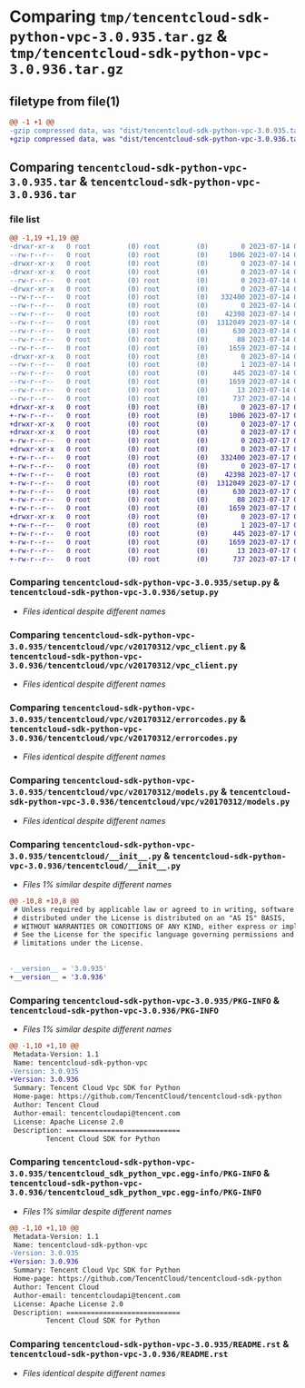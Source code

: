 # Comparing `tmp/tencentcloud-sdk-python-vpc-3.0.935.tar.gz` & `tmp/tencentcloud-sdk-python-vpc-3.0.936.tar.gz`

## filetype from file(1)

```diff
@@ -1 +1 @@
-gzip compressed data, was "dist/tencentcloud-sdk-python-vpc-3.0.935.tar", last modified: Fri Jul 14 00:45:42 2023, max compression
+gzip compressed data, was "dist/tencentcloud-sdk-python-vpc-3.0.936.tar", last modified: Mon Jul 17 00:39:38 2023, max compression
```

## Comparing `tencentcloud-sdk-python-vpc-3.0.935.tar` & `tencentcloud-sdk-python-vpc-3.0.936.tar`

### file list

```diff
@@ -1,19 +1,19 @@
-drwxr-xr-x   0 root         (0) root         (0)        0 2023-07-14 00:45:42.000000 tencentcloud-sdk-python-vpc-3.0.935/
--rw-r--r--   0 root         (0) root         (0)     1006 2023-07-14 00:45:41.000000 tencentcloud-sdk-python-vpc-3.0.935/setup.py
-drwxr-xr-x   0 root         (0) root         (0)        0 2023-07-14 00:45:42.000000 tencentcloud-sdk-python-vpc-3.0.935/tencentcloud/
-drwxr-xr-x   0 root         (0) root         (0)        0 2023-07-14 00:45:42.000000 tencentcloud-sdk-python-vpc-3.0.935/tencentcloud/vpc/
--rw-r--r--   0 root         (0) root         (0)        0 2023-07-14 00:45:41.000000 tencentcloud-sdk-python-vpc-3.0.935/tencentcloud/vpc/__init__.py
-drwxr-xr-x   0 root         (0) root         (0)        0 2023-07-14 00:45:42.000000 tencentcloud-sdk-python-vpc-3.0.935/tencentcloud/vpc/v20170312/
--rw-r--r--   0 root         (0) root         (0)   332400 2023-07-14 00:45:41.000000 tencentcloud-sdk-python-vpc-3.0.935/tencentcloud/vpc/v20170312/vpc_client.py
--rw-r--r--   0 root         (0) root         (0)        0 2023-07-14 00:45:41.000000 tencentcloud-sdk-python-vpc-3.0.935/tencentcloud/vpc/v20170312/__init__.py
--rw-r--r--   0 root         (0) root         (0)    42398 2023-07-14 00:45:41.000000 tencentcloud-sdk-python-vpc-3.0.935/tencentcloud/vpc/v20170312/errorcodes.py
--rw-r--r--   0 root         (0) root         (0)  1312049 2023-07-14 00:45:41.000000 tencentcloud-sdk-python-vpc-3.0.935/tencentcloud/vpc/v20170312/models.py
--rw-r--r--   0 root         (0) root         (0)      630 2023-07-14 00:45:41.000000 tencentcloud-sdk-python-vpc-3.0.935/tencentcloud/__init__.py
--rw-r--r--   0 root         (0) root         (0)       88 2023-07-14 00:45:42.000000 tencentcloud-sdk-python-vpc-3.0.935/setup.cfg
--rw-r--r--   0 root         (0) root         (0)     1659 2023-07-14 00:45:42.000000 tencentcloud-sdk-python-vpc-3.0.935/PKG-INFO
-drwxr-xr-x   0 root         (0) root         (0)        0 2023-07-14 00:45:42.000000 tencentcloud-sdk-python-vpc-3.0.935/tencentcloud_sdk_python_vpc.egg-info/
--rw-r--r--   0 root         (0) root         (0)        1 2023-07-14 00:45:42.000000 tencentcloud-sdk-python-vpc-3.0.935/tencentcloud_sdk_python_vpc.egg-info/dependency_links.txt
--rw-r--r--   0 root         (0) root         (0)      445 2023-07-14 00:45:42.000000 tencentcloud-sdk-python-vpc-3.0.935/tencentcloud_sdk_python_vpc.egg-info/SOURCES.txt
--rw-r--r--   0 root         (0) root         (0)     1659 2023-07-14 00:45:42.000000 tencentcloud-sdk-python-vpc-3.0.935/tencentcloud_sdk_python_vpc.egg-info/PKG-INFO
--rw-r--r--   0 root         (0) root         (0)       13 2023-07-14 00:45:42.000000 tencentcloud-sdk-python-vpc-3.0.935/tencentcloud_sdk_python_vpc.egg-info/top_level.txt
--rw-r--r--   0 root         (0) root         (0)      737 2023-07-14 00:45:41.000000 tencentcloud-sdk-python-vpc-3.0.935/README.rst
+drwxr-xr-x   0 root         (0) root         (0)        0 2023-07-17 00:39:38.000000 tencentcloud-sdk-python-vpc-3.0.936/
+-rw-r--r--   0 root         (0) root         (0)     1006 2023-07-17 00:39:38.000000 tencentcloud-sdk-python-vpc-3.0.936/setup.py
+drwxr-xr-x   0 root         (0) root         (0)        0 2023-07-17 00:39:38.000000 tencentcloud-sdk-python-vpc-3.0.936/tencentcloud/
+drwxr-xr-x   0 root         (0) root         (0)        0 2023-07-17 00:39:38.000000 tencentcloud-sdk-python-vpc-3.0.936/tencentcloud/vpc/
+-rw-r--r--   0 root         (0) root         (0)        0 2023-07-17 00:39:38.000000 tencentcloud-sdk-python-vpc-3.0.936/tencentcloud/vpc/__init__.py
+drwxr-xr-x   0 root         (0) root         (0)        0 2023-07-17 00:39:38.000000 tencentcloud-sdk-python-vpc-3.0.936/tencentcloud/vpc/v20170312/
+-rw-r--r--   0 root         (0) root         (0)   332400 2023-07-17 00:39:38.000000 tencentcloud-sdk-python-vpc-3.0.936/tencentcloud/vpc/v20170312/vpc_client.py
+-rw-r--r--   0 root         (0) root         (0)        0 2023-07-17 00:39:38.000000 tencentcloud-sdk-python-vpc-3.0.936/tencentcloud/vpc/v20170312/__init__.py
+-rw-r--r--   0 root         (0) root         (0)    42398 2023-07-17 00:39:38.000000 tencentcloud-sdk-python-vpc-3.0.936/tencentcloud/vpc/v20170312/errorcodes.py
+-rw-r--r--   0 root         (0) root         (0)  1312049 2023-07-17 00:39:38.000000 tencentcloud-sdk-python-vpc-3.0.936/tencentcloud/vpc/v20170312/models.py
+-rw-r--r--   0 root         (0) root         (0)      630 2023-07-17 00:39:38.000000 tencentcloud-sdk-python-vpc-3.0.936/tencentcloud/__init__.py
+-rw-r--r--   0 root         (0) root         (0)       88 2023-07-17 00:39:38.000000 tencentcloud-sdk-python-vpc-3.0.936/setup.cfg
+-rw-r--r--   0 root         (0) root         (0)     1659 2023-07-17 00:39:38.000000 tencentcloud-sdk-python-vpc-3.0.936/PKG-INFO
+drwxr-xr-x   0 root         (0) root         (0)        0 2023-07-17 00:39:38.000000 tencentcloud-sdk-python-vpc-3.0.936/tencentcloud_sdk_python_vpc.egg-info/
+-rw-r--r--   0 root         (0) root         (0)        1 2023-07-17 00:39:38.000000 tencentcloud-sdk-python-vpc-3.0.936/tencentcloud_sdk_python_vpc.egg-info/dependency_links.txt
+-rw-r--r--   0 root         (0) root         (0)      445 2023-07-17 00:39:38.000000 tencentcloud-sdk-python-vpc-3.0.936/tencentcloud_sdk_python_vpc.egg-info/SOURCES.txt
+-rw-r--r--   0 root         (0) root         (0)     1659 2023-07-17 00:39:38.000000 tencentcloud-sdk-python-vpc-3.0.936/tencentcloud_sdk_python_vpc.egg-info/PKG-INFO
+-rw-r--r--   0 root         (0) root         (0)       13 2023-07-17 00:39:38.000000 tencentcloud-sdk-python-vpc-3.0.936/tencentcloud_sdk_python_vpc.egg-info/top_level.txt
+-rw-r--r--   0 root         (0) root         (0)      737 2023-07-17 00:39:38.000000 tencentcloud-sdk-python-vpc-3.0.936/README.rst
```

### Comparing `tencentcloud-sdk-python-vpc-3.0.935/setup.py` & `tencentcloud-sdk-python-vpc-3.0.936/setup.py`

 * *Files identical despite different names*

### Comparing `tencentcloud-sdk-python-vpc-3.0.935/tencentcloud/vpc/v20170312/vpc_client.py` & `tencentcloud-sdk-python-vpc-3.0.936/tencentcloud/vpc/v20170312/vpc_client.py`

 * *Files identical despite different names*

### Comparing `tencentcloud-sdk-python-vpc-3.0.935/tencentcloud/vpc/v20170312/errorcodes.py` & `tencentcloud-sdk-python-vpc-3.0.936/tencentcloud/vpc/v20170312/errorcodes.py`

 * *Files identical despite different names*

### Comparing `tencentcloud-sdk-python-vpc-3.0.935/tencentcloud/vpc/v20170312/models.py` & `tencentcloud-sdk-python-vpc-3.0.936/tencentcloud/vpc/v20170312/models.py`

 * *Files identical despite different names*

### Comparing `tencentcloud-sdk-python-vpc-3.0.935/tencentcloud/__init__.py` & `tencentcloud-sdk-python-vpc-3.0.936/tencentcloud/__init__.py`

 * *Files 1% similar despite different names*

```diff
@@ -10,8 +10,8 @@
 # Unless required by applicable law or agreed to in writing, software
 # distributed under the License is distributed on an "AS IS" BASIS,
 # WITHOUT WARRANTIES OR CONDITIONS OF ANY KIND, either express or implied.
 # See the License for the specific language governing permissions and
 # limitations under the License.
 
 
-__version__ = '3.0.935'
+__version__ = '3.0.936'
```

### Comparing `tencentcloud-sdk-python-vpc-3.0.935/PKG-INFO` & `tencentcloud-sdk-python-vpc-3.0.936/PKG-INFO`

 * *Files 1% similar despite different names*

```diff
@@ -1,10 +1,10 @@
 Metadata-Version: 1.1
 Name: tencentcloud-sdk-python-vpc
-Version: 3.0.935
+Version: 3.0.936
 Summary: Tencent Cloud Vpc SDK for Python
 Home-page: https://github.com/TencentCloud/tencentcloud-sdk-python
 Author: Tencent Cloud
 Author-email: tencentcloudapi@tencent.com
 License: Apache License 2.0
 Description: ============================
         Tencent Cloud SDK for Python
```

### Comparing `tencentcloud-sdk-python-vpc-3.0.935/tencentcloud_sdk_python_vpc.egg-info/PKG-INFO` & `tencentcloud-sdk-python-vpc-3.0.936/tencentcloud_sdk_python_vpc.egg-info/PKG-INFO`

 * *Files 1% similar despite different names*

```diff
@@ -1,10 +1,10 @@
 Metadata-Version: 1.1
 Name: tencentcloud-sdk-python-vpc
-Version: 3.0.935
+Version: 3.0.936
 Summary: Tencent Cloud Vpc SDK for Python
 Home-page: https://github.com/TencentCloud/tencentcloud-sdk-python
 Author: Tencent Cloud
 Author-email: tencentcloudapi@tencent.com
 License: Apache License 2.0
 Description: ============================
         Tencent Cloud SDK for Python
```

### Comparing `tencentcloud-sdk-python-vpc-3.0.935/README.rst` & `tencentcloud-sdk-python-vpc-3.0.936/README.rst`

 * *Files identical despite different names*

